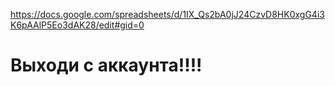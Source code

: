https://docs.google.com/spreadsheets/d/1IX_Qs2bA0jJ24CzvD8HK0xgG4i3K6pAAlP5Eo3dAK28/edit#gid=0
# Выходи с аккаунта!!!!
